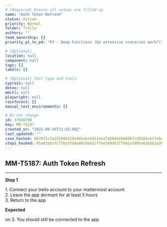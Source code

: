 ```yaml
---
# (Required) Ensure all values are filled up
name: "Auth Token Refresh"
status: Active
priority: Normal
folder: Trello
authors: ""
team_ownership: []
priority_p1_to_p4: "P3 - Deep Functions (Do extensive scenarios work?)"

# (Optional)
location: null
component: null
tags: []
labels: []

# (Optional) Test type and tools
cypress: null
detox: null
mmctl: null
playwright: null
rainforest: []
manual_test_environments: []

# Do not change
id: 37838790
key: MM-T5187
created_on: "2022-09-29T21:55:00Z"
last_updated: ""
case_hashed: 067071cfa252b84119e48ecbc6421ee27ab84b68d4967cd916dc617ebdcb490be38e15760fcbf7928f510889c629cff8
steps_hashed: 05a02ebcfc77bcbfb8a00cbb42cf7ee2d9db377b42a709fe0163b1a26a266ed3eed9ee87e01aa5ffecdaf4d6041d0efe
---
```


<!-- (Auto-generated) Based on frontmatter's "key" and "name" -->

## MM-T5187: Auth Token Refresh

---

**Step 1**

1\. Connect your trello account to your mattermost account\
2\. Leave the app dormant for at least 5 hours\
3\. Return to the app

**Expected**

on 3. You should still be connected to the app

